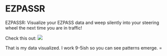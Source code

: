 EZPASSR
=======

EZPASSR: Visualize your EZPASS data and weep silently into your steering wheel the next time you are in traffic!

Check this out:
<img src=http://i.imgur.com/dwDu3FY.jpg>

That is my data visualized. I work 9-5ish so you can see patterns emerge. =